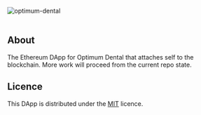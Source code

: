 ![optimum-dental](/client/images/main-background.png)
<br><br>
## About
The Ethereum DApp for Optimum Dental that attaches self to the blockchain. More work will proceed from the current repo state.

## Licence
This DApp is distributed under the [MIT](https://github.com/optimum-dental/dapp/blob/master/LICENCE) licence.
